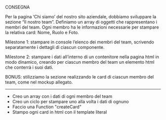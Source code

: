 CONSEGNA

Per la pagina ‘Chi siamo’ del nostro sito aziendale, dobbiamo sviluppare la sezione “Il nostro team”.
Definiamo un array di oggetti che rappresentano i membri del team.
Ogni membro ha le informazioni necessarie per stampare la relativa card: Nome, Ruolo e Foto.

Milestone 1:
stampare in console l’elenco dei membri del team, scrivendo separatamente i dettagli di ciascun componente.

Milestone 2:
stampare i dati all’interno di un contenitore nella pagina html in modo dinamico, creando per ciascun membro del team un elemento html che conterrà i suoi dati.

BONUS:
stilizziamo la sezione realizzando le card di ciascun membro del team, come nel mockup allegato.

----------------------------------------------------------------------------------

- Creo un array con i dati di ogni membro del team
- Creo un ciclo per stampare uno alla volta i dati di ognuno
- Faccio una Function "createCard"
- Stampo ogni card in html con il template literal